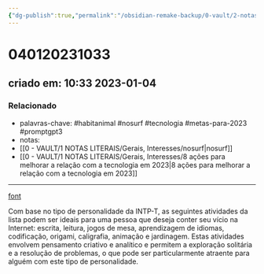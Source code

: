 ```yaml
---
{"dg-publish":true,"permalink":"/obsidian-remake-backup/0-vault/2-notas-permanentes/no-surf-para-personalidade-da-intp-t/","tags":["permanente","habitanimal","nosurf","tecnologia","metas-para-2023","promptgpt3"],"dgHomeLink":true,"dgShowLocalGraph":true,"dgShowFileTree":true,"dgEnableSearch":true,"noteIcon":""}
---
```


# 040120231033
## criado em: 10:33 2023-01-04

### Relacionado
- palavras-chave: #habitanimal #nosurf #tecnologia #metas-para-2023 #promptgpt3 
- notas: 
- [[0 - VAULT/1 NOTAS LITERAIS/Gerais, Interesses/nosurf\|nosurf]]
- [[0 - VAULT/1 NOTAS LITERAIS/Gerais, Interesses/8 ações para melhorar a relação com a tecnologia em 2023\|8 ações para melhorar a relação com a tecnologia em 2023]]
---
[font](https://nosurf.net/activity-list/)

Com base no tipo de personalidade da INTP-T, as seguintes atividades da lista podem ser ideais para uma pessoa que deseja conter seu vício na Internet: escrita, leitura, jogos de mesa, aprendizagem de idiomas, codificação, origami, caligrafia, animação e jardinagem. Estas atividades envolvem pensamento criativo e analítico e permitem a exploração solitária e a resolução de problemas, o que pode ser particularmente atraente para alguém com este tipo de personalidade.